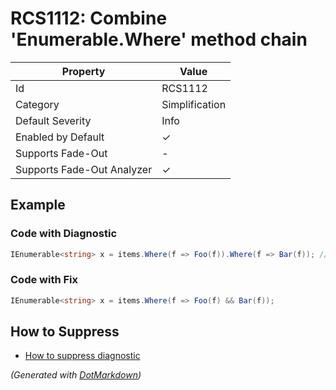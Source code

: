 # RCS1112: Combine 'Enumerable\.Where' method chain

| Property                    | Value          |
| --------------------------- | -------------- |
| Id                          | RCS1112        |
| Category                    | Simplification |
| Default Severity            | Info           |
| Enabled by Default          | &#x2713;       |
| Supports Fade\-Out          | \-             |
| Supports Fade\-Out Analyzer | &#x2713;       |

## Example

### Code with Diagnostic

```csharp
IEnumerable<string> x = items.Where(f => Foo(f)).Where(f => Bar(f)); // RCS1112
```

### Code with Fix

```csharp
IEnumerable<string> x = items.Where(f => Foo(f) && Bar(f));
```

## How to Suppress

* [How to suppress diagnostic](../HowToConfigureAnalyzers#HowToSupressDiagnostic.md)

*\(Generated with [DotMarkdown](http://github.com/JosefPihrt/DotMarkdown)\)*